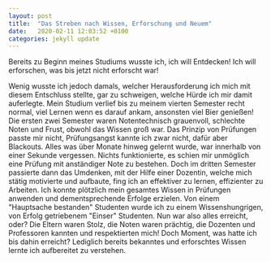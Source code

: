 ```yaml
---
layout: post
title:  "Das Streben nach Wissen, Erforschung und Neuem"
date:   2020-02-11 12:03:52 +0100
categories: jekyll update
---
```

Bereits zu Beginn meines Studiums wusste ich, ich will Entdecken! Ich will erforschen, was bis jetzt nicht erforscht war!

Wenig wusste ich jedoch damals, welcher Herausforderung ich mich mit diesem Entschluss stellte, gar zu schweigen, welche Hürde ich mir damit auferlegte. 
Mein Studium verlief bis zu meinem vierten Semester recht normal, viel Lernen wenn es darauf ankam, ansonsten viel Bier genießen! 
Die ersten zwei Semester waren Notentechnisch grauenvoll, schlechte Noten und Frust, obwohl das Wissen groß war. 
Das Prinzip von Prüfungen passte mir nicht, Prüfungsangst kannte ich zwar nicht, dafür aber Blackouts. 
Alles was über Monate hinweg gelernt wurde, war innerhalb von einer Sekunde vergessen. Nichts funktionierte, es schien mir unmöglich eine Prüfung mit anständiger Note zu bestehen. 
Doch im dritten Semester passierte dann das Umdenken, mit der Hilfe einer Dozentin, welche mich stätig motivierte und aufbaute, fing ich an effektiver zu lernen, effizienter zu Arbeiten. Ich konnte plötzlich mein gesamtes Wissen in Prüfungen anwenden und dementsprechende Erfolge erzielen. Von einem "Hauptsache bestanden" Studenten wurde ich zu einem Wissenshungrigen, von Erfolg getriebenem "Einser" Studenten. 
Nun war also alles erreicht, oder? 
Die Eltern waren Stolz, die Noten waren prächtig, die Dozenten und Professoren kannten und respektierten mich! 
Doch Moment, was hatte ich bis dahin erreicht? Lediglich bereits bekanntes und erforschtes Wissen lernte ich aufbereitet zu verstehen.
 
